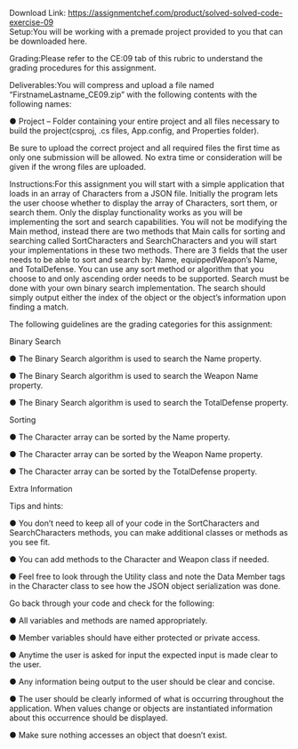 Download Link: https://assignmentchef.com/product/solved-solved-code-exercise-09
<br>
Setup:You will be working with a premade project provided to you that can be downloaded here.

Grading:Please refer to the CE:09 tab of this rubric to understand the grading procedures for this assignment.

Deliverables:You will compress and upload a file named “FirstnameLastname_CE09.zip” with the following contents with the following names:

● Project – Folder containing your entire project and all files necessary to build the project(csproj, .cs files, App.config, and Properties folder).

Be sure to upload the correct project and all required files the first time as only one submission will be allowed. No extra time or consideration will be given if the wrong files are uploaded.

Instructions:For this assignment you will start with a simple application that loads in an array of Characters from a JSON file. Initially the program lets the user choose whether to display the array of Characters, sort them, or search them. Only the display functionality works as you will be implementing the sort and search capabilities. You will not be modifying the Main method, instead there are two methods that Main calls for sorting and searching called SortCharacters and SearchCharacters and you will start your implementations in these two methods. There are 3 fields that the user needs to be able to sort and search by: Name, equippedWeapon’s Name, and TotalDefense. You can use any sort method or algorithm that you choose to and only ascending order needs to be supported. Search must be done with your own binary search implementation. The search should simply output either the index of the object or the object’s information upon finding a match.

The following guidelines are the grading categories for this assignment:

Binary Search

● The Binary Search algorithm is used to search the Name property.

● The Binary Search algorithm is used to search the Weapon Name property.

● The Binary Search algorithm is used to search the TotalDefense property.

Sorting

● The Character array can be sorted by the Name property.

● The Character array can be sorted by the Weapon Name property.

● The Character array can be sorted by the TotalDefense property.

Extra Information

Tips and hints:

● You don’t need to keep all of your code in the SortCharacters and SearchCharacters methods, you can make additional classes or methods as you see fit.

● You can add methods to the Character and Weapon class if needed.

● Feel free to look through the Utility class and note the Data Member tags in the Character class to see how the JSON object serialization was done.

Go back through your code and check for the following:

● All variables and methods are named appropriately.

● Member variables should have either protected or private access.

● Anytime the user is asked for input the expected input is made clear to the user.

● Any information being output to the user should be clear and concise.

● The user should be clearly informed of what is occurring throughout the application. When values change or objects are instantiated information about this occurrence should be displayed.

● Make sure nothing accesses an object that doesn’t exist.